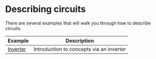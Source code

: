 # Describing circuits

There are several examples that will walk you through how to describe circuits.

|Example | Description|
|--------|------------|
|[Inverter](examples/inverter.md)| Introduction to concepts via an inverter|

